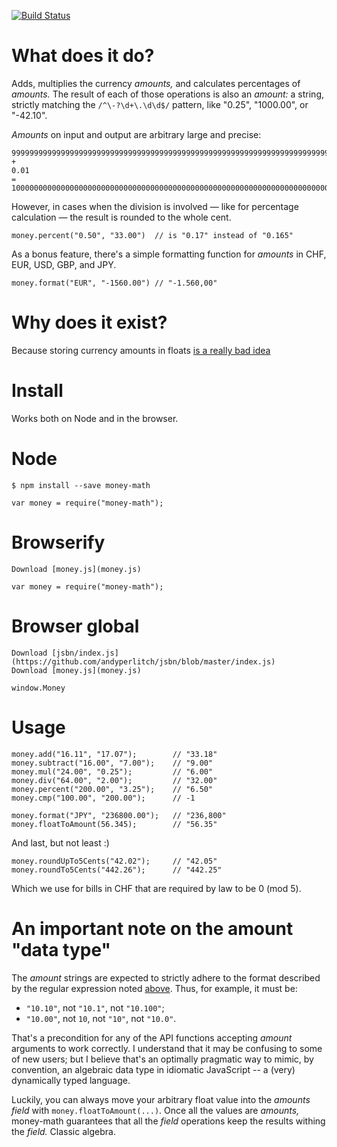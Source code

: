 [![Build Status](https://travis-ci.org/ikr/money-math.svg?branch=master)](https://travis-ci.org/ikr/money-math)

# What does it do?

Adds, multiplies the currency _amounts,_ and calculates percentages of _amounts._ The result of
each of those operations is also an _amount:_ a string, strictly matching the `/^\-?\d+\.\d\d$/`
pattern, like "0.25", "1000.00", or "-42.10".

_Amounts_ on input and output are arbitrary large and precise:

    99999999999999999999999999999999999999999999999999999999999999999999999999999999.99
    +
    0.01
    =
    100000000000000000000000000000000000000000000000000000000000000000000000000000000.00

However, in cases when the division is involved — like for percentage calculation — the result is
rounded to the whole cent.

    money.percent("0.50", "33.00")  // is "0.17" instead of "0.165"

As a bonus feature, there's a simple formatting function for _amounts_ in CHF, EUR, USD, GBP, and
JPY.

    money.format("EUR", "-1560.00") // "-1.560,00"

# Why does it exist?

Because storing currency amounts in floats [is a really bad idea](http://stackoverflow.com/questions/3730019/why-not-use-double-or-float-to-represent-currency)

# Install

Works both on Node and in the browser.

# Node
    $ npm install --save money-math

    var money = require("money-math");

# Browserify
    Download [money.js](money.js)

    var money = require("money-math");

# Browser global
    Download [jsbn/index.js](https://github.com/andyperlitch/jsbn/blob/master/index.js)
    Download [money.js](money.js)

    window.Money

# Usage
    money.add("16.11", "17.07");        // "33.18"
    money.subtract("16.00", "7.00");    // "9.00"
    money.mul("24.00", "0.25");         // "6.00"
    money.div("64.00", "2.00");         // "32.00"
    money.percent("200.00", "3.25");    // "6.50"
    money.cmp("100.00", "200.00");      // -1

    money.format("JPY", "236800.00");   // "236,800"
    money.floatToAmount(56.345);        // "56.35"

And last, but not least :)

    money.roundUpTo5Cents("42.02");     // "42.05"
    money.roundTo5Cents("442.26");      // "442.25"

Which we use for bills in CHF that are required by law to be 0 (mod 5).

# An important note on the amount "data type"

The _amount_ strings are expected to strictly adhere to the format described by the regular
expression noted [above](#what-does-it-do). Thus, for example, it must be:

* `"10.10"`, not `"10.1"`, not `"10.100"`;
* `"10.00"`, not `10`, not `"10"`, not `"10.0"`.

That's a precondition for any of the API functions accepting _amount_ arguments to work correctly. I
understand that it may be confusing to some of new users; but I believe that's an optimally
pragmatic way to mimic, by convention, an algebraic data type in idiomatic JavaScript -- a (very)
dynamically typed language.

Luckily, you can always move your arbitrary float value into the _amounts field_ with
`money.floatToAmount(...)`. Once all the values are _amounts,_ money-math guarantees that all the
_field_ operations keep the results withing the _field._ Classic algebra.
